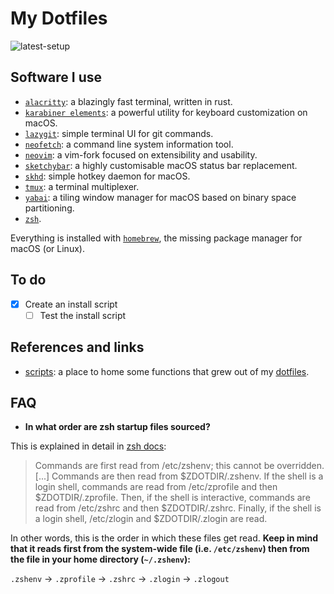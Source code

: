 # My Dotfiles

![latest-setup](./screenshots/2022_12_18.png)

## Software I use

* [`alacritty`](https://github.com/alacritty/alacritty): a blazingly fast terminal, written in rust.
* [`karabiner elements`](https://github.com/pqrs-org/Karabiner-Elements): a powerful utility for keyboard customization on macOS.
* [`lazygit`](https://github.com/jesseduffield/lazygit): simple terminal UI for git commands.
* [`neofetch`](https://github.com/dylanaraps/neofetch): a command line system information tool.
* [`neovim`](https://github.com/neovim/neovim): a vim-fork focused on extensibility and usability.
* [`sketchybar`](https://github.com/FelixKratz/SketchyBar): a highly customisable macOS status bar replacement.
* [`skhd`](https://github.com/koekeishiya/skhd): simple hotkey daemon for macOS.
* [`tmux`](https://github.com/tmux/tmux): a terminal multiplexer.
* [`yabai`](https://github.com/koekeishiya/yabai): a tiling window manager for macOS based on binary space partitioning.
* [`zsh`](https://sourceforge.net/p/zsh/code/ci/master/tree/).

Everything is installed with [`homebrew`](https://brew.sh/), the missing package manager for macOS (or Linux).

## To do

- [x] Create an install script
  - [ ] Test the install script

## References and links

- [scripts](https://github.com/baggiponte/scripts): a place to home some functions that grew out of my [dotfiles](./zsh/include/functions.zsh).

## FAQ

- **In what order are zsh startup files sourced?**

This is explained in detail in [zsh docs](https://zsh.sourceforge.io/Doc/Release/Files.html#Startup_002fShutdown-Files):

> Commands are first read from /etc/zshenv; this cannot be overridden. [...] Commands are then read from $ZDOTDIR/.zshenv. If the shell is a login shell, commands are read from /etc/zprofile and then $ZDOTDIR/.zprofile. Then, if the shell is interactive, commands are read from /etc/zshrc and then $ZDOTDIR/.zshrc. Finally, if the shell is a login shell, /etc/zlogin and $ZDOTDIR/.zlogin are read.

In other words, this is the order in which these files get read. **Keep in mind that it reads first from the system-wide file (i.e. `/etc/zshenv`) then from the file in your home directory (`~/.zshenv`):**

`.zshenv` → `.zprofile` → `.zshrc` → `.zlogin` → `.zlogout`
